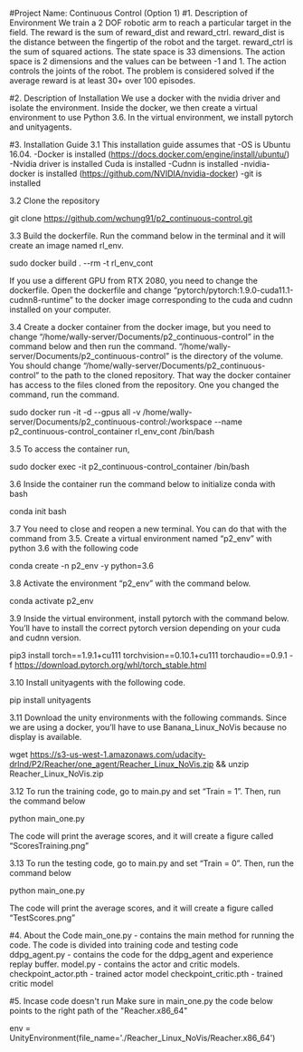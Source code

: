 #Project Name: Continuous Control (Option 1)
#1. Description of Environment
We train a 2 DOF robotic arm to reach a particular target in the field. The reward is the sum of reward_dist and reward_ctrl. reward_dist is the distance between the fingertip of the robot and the target. reward_ctrl is the sum of squared actions. The state space is 33 dimensions. The action space is 2 dimensions and the values can be between -1 and 1. The action controls the joints of the robot. The problem is considered solved if the average reward is at least 30+ over 100 episodes. 


#2. Description of Installation 
We use a docker with the nvidia driver and isolate the environment. Inside the docker, we then create a virtual environment to use Python 3.6. In the virtual environment, we install pytorch and unityagents. 

#3. Installation Guide 
3.1 This installation guide assumes that 
     -OS is Ubuntu 16.04. 
     -Docker is installed  (https://docs.docker.com/engine/install/ubuntu/) 
     -Nvidia driver is installed Cuda is installed 
     -Cudnn is installed 
     -nvidia-docker is installed (https://github.com/NVIDIA/nvidia-docker) 
     -git is installed 

3.2 Clone the repository 

   git clone https://github.com/wchung91/p2_continuous-control.git

3.3 Build the dockerfile. Run the command below in the terminal and it will create an image named rl_env.

   sudo docker build . --rm -t rl_env_cont

If you use a different GPU from RTX 2080, you need to change the dockerfile. Open the dockerfile and change “pytorch/pytorch:1.9.0-cuda11.1-cudnn8-runtime” to the docker image corresponding to the cuda and cudnn installed on your computer. 

3.4 Create a docker container from the docker image, but you need to change “/home/wally-server/Documents/p2_continuous-control” in the command below and then run the command. “/home/wally-server/Documents/p2_continuous-control” is the directory of the volume. You should change “/home/wally-server/Documents/p2_continuous-control” to the path to the cloned repository. That way the docker container has access to the files cloned from the repository. One you changed the command, run the command. 

   sudo docker run -it -d --gpus all -v /home/wally-server/Documents/p2_continuous-control:/workspace --name p2_continuous-control_container rl_env_cont /bin/bash

3.5 To access the container run,  
 
   sudo docker exec -it p2_continuous-control_container /bin/bash

3.6 Inside the container run the command below to initialize conda with bash 

   conda init bash

3.7 You need to close and reopen a new terminal. You can do that with the command from 3.5. Create a virtual environment named “p2_env” with python 3.6 with the following code 

   conda create -n p2_env -y python=3.6

3.8 Activate the environment “p2_env” with the command below. 

   conda activate p2_env

3.9 Inside the virtual environment, install pytorch with the command below. You’ll have to install the correct pytorch version depending on your cuda and cudnn version. 

   pip3 install torch==1.9.1+cu111 torchvision==0.10.1+cu111 torchaudio==0.9.1 -f https://download.pytorch.org/whl/torch_stable.html

3.10 Install unityagents with the following code. 

   pip install unityagents

3.11 Download the unity environments with the following commands. Since we are using a docker, you’ll have to use Banana_Linux_NoVis because no display is available. 

   wget https://s3-us-west-1.amazonaws.com/udacity-drlnd/P2/Reacher/one_agent/Reacher_Linux_NoVis.zip && unzip Reacher_Linux_NoVis.zip


3.12 To run the training code, go to main.py and set “Train = 1”. Then, run the command below

   python main_one.py 

The code will print the average scores, and it will create a figure called “ScoresTraining.png”

3.13 To run the testing code, go to main.py and set “Train = 0”. Then, run the command below 

   python main_one.py

The code will print the average scores, and it will create a figure called “TestScores.png”

#4. About the Code 
main_one.py - contains the main method for running the code. The code is divided into training code and testing code 
ddpg_agent.py - contains the code for the ddpg_agent and experience replay buffer.
model.py - contains the actor and critic models. 
checkpoint_actor.pth - trained actor model
checkpoint_critic.pth - trained critic model

#5. Incase code doesn't run 
Make sure in main_one.py the code below points to the right path of the "Reacher.x86_64"

   env = UnityEnvironment(file_name='./Reacher_Linux_NoVis/Reacher.x86_64')




